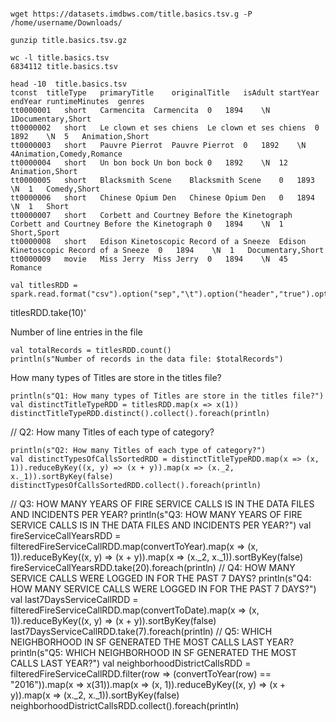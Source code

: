 

```

wget https://datasets.imdbws.com/title.basics.tsv.g -P /home/username/Downloads/

gunzip title.basics.tsv.gz

wc -l title.basics.tsv  
6834112 title.basics.tsv
```

```
head -10  title.basics.tsv 
tconst	titleType	primaryTitle	originalTitle	isAdult	startYear	endYear	runtimeMinutes	genres
tt0000001	short	Carmencita	Carmencita	0	1894	\N	1Documentary,Short
tt0000002	short	Le clown et ses chiens	Le clown et ses chiens	0	1892	\N	5	Animation,Short
tt0000003	short	Pauvre Pierrot	Pauvre Pierrot	0	1892	\N	4Animation,Comedy,Romance
tt0000004	short	Un bon bock	Un bon bock	0	1892	\N	12	Animation,Short
tt0000005	short	Blacksmith Scene	Blacksmith Scene	0	1893	\N	1	Comedy,Short
tt0000006	short	Chinese Opium Den	Chinese Opium Den	0	1894	\N	1	Short
tt0000007	short	Corbett and Courtney Before the Kinetograph	Corbett and Courtney Before the Kinetograph	0	1894	\N	1	Short,Sport
tt0000008	short	Edison Kinetoscopic Record of a Sneeze	Edison Kinetoscopic Record of a Sneeze	0	1894	\N	1	Documentary,Short
tt0000009	movie	Miss Jerry	Miss Jerry	0	1894	\N	45	Romance
```

```
val titlesRDD = spark.read.format("csv").option("sep","\t").option("header","true").option("inferSchema","true").load("/home/sunil/Downloads/title.basics.tsv").rdd
```




titlesRDD.take(10)'


Number of line entries in the file
```
val totalRecords = titlesRDD.count()
println(s"Number of records in the data file: $totalRecords")
```


How many types of Titles are store in the titles file?
```
println(s"Q1: How many types of Titles are store in the titles file?")
val distinctTitleTypeRDD = titlesRDD.map(x => x(1))
distinctTitleTypeRDD.distinct().collect().foreach(println)
```

// Q2: How many Titles of each type of category?
```
println(s"Q2: How many Titles of each type of category?")
val distinctTypesOfCallsSortedRDD = distinctTitleTypeRDD.map(x => (x, 1)).reduceByKey((x, y) => (x + y)).map(x => (x._2, x._1)).sortByKey(false)
distinctTypesOfCallsSortedRDD.collect().foreach(println)
```


// Q3: HOW MANY YEARS OF FIRE SERVICE CALLS IS IN THE DATA FILES AND INCIDENTS PER YEAR?
println(s"Q3: HOW MANY YEARS OF FIRE SERVICE CALLS IS IN THE DATA FILES AND INCIDENTS PER YEAR?")
 val fireServiceCallYearsRDD = filteredFireServiceCallRDD.map(convertToYear).map(x => (x, 1)).reduceByKey((x, y) => (x + y)).map(x => (x._2, x._1)).sortByKey(false)
fireServiceCallYearsRDD.take(20).foreach(println)
// Q4: HOW MANY SERVICE CALLS WERE LOGGED IN FOR THE PAST 7 DAYS?
println(s"Q4: HOW MANY SERVICE CALLS WERE LOGGED IN FOR THE PAST 7 DAYS?")
val last7DaysServiceCallRDD = filteredFireServiceCallRDD.map(convertToDate).map(x => (x, 1)).reduceByKey((x, y) => (x + y)).sortByKey(false)
last7DaysServiceCallRDD.take(7).foreach(println)
// Q5: WHICH NEIGHBORHOOD IN SF GENERATED THE MOST CALLS LAST YEAR? 
println(s"Q5: WHICH NEIGHBORHOOD IN SF GENERATED THE MOST CALLS LAST YEAR?")
val neighborhoodDistrictCallsRDD = filteredFireServiceCallRDD.filter(row => (convertToYear(row) == "2016")).map(x => x(31)).map(x => (x, 1)).reduceByKey((x, y) => (x + y)).map(x => (x._2, x._1)).sortByKey(false)
neighborhoodDistrictCallsRDD.collect().foreach(println)





